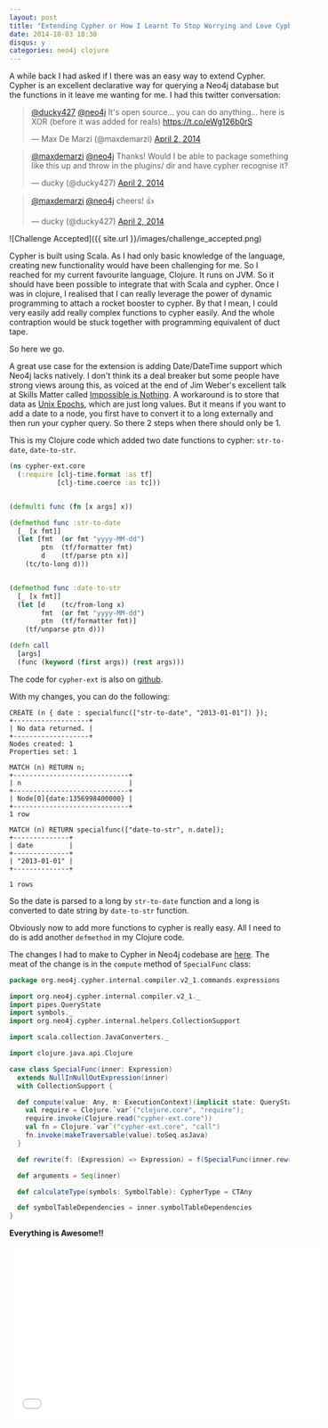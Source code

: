 ```yaml
---
layout: post
title: "Extending Cypher or How I Learnt To Stop Worrying and Love Cypher"
date: 2014-10-03 18:30
disqus: y
categories: neo4j clojure
---
```

A while back I had asked if I there was an easy way to extend Cypher. Cypher is an excellent declarative way for querying a Neo4j database but the functions in it leave me wanting for me. I had this twitter conversation:

<blockquote class="twitter-tweet" lang="en"><p><a href="https://twitter.com/ducky427">@ducky427</a> <a href="https://twitter.com/neo4j">@neo4j</a> It&#39;s open source... you can do anything... here is XOR (before it was added for reals) <a href="https://t.co/eWg126b0rS">https://t.co/eWg126b0rS</a></p>&mdash; Max De Marzi (@maxdemarzi) <a href="https://twitter.com/maxdemarzi/status/451383432061669377">April 2, 2014</a></blockquote>
<script async src="//platform.twitter.com/widgets.js" charset="utf-8"></script>

<blockquote class="twitter-tweet" lang="en"><p><a href="https://twitter.com/maxdemarzi">@maxdemarzi</a> <a href="https://twitter.com/neo4j">@neo4j</a> Thanks! Would I be able to package something like this up and throw in the plugins/ dir and have cypher recognise it?</p>&mdash; ducky (@ducky427) <a href="https://twitter.com/ducky427/status/451384054433480704">April 2, 2014</a></blockquote>
<script async src="//platform.twitter.com/widgets.js" charset="utf-8"></script>

<blockquote class="twitter-tweet" lang="en"><p><a href="https://twitter.com/maxdemarzi">@maxdemarzi</a> <a href="https://twitter.com/neo4j">@neo4j</a> cheers! 👍</p>&mdash; ducky (@ducky427) <a href="https://twitter.com/ducky427/status/451384893936005120">April 2, 2014</a></blockquote>
<script async src="//platform.twitter.com/widgets.js" charset="utf-8"></script>

![Challenge Accepted]({{ site.url }}/images/challenge_accepted.png)

Cypher is built using Scala. As I had only basic knowledge of the language, creating new functionality would have been challenging for me. So I reached for my current favourite language, Clojure. It runs on JVM. So it should have been possible to integrate that with Scala and cypher. Once I was in clojure, I realised that I can really leverage the power of dynamic programming to attach a rocket booster to cypher. By that I mean, I could very easily add really complex functions to cypher easily. And the whole contraption would be stuck together with programming equivalent of duct tape.

So here we go.

A great use case for the extension is adding Date/DateTime support which Neo4j lacks natively. I don't think its a deal breaker but some people have strong views aroung this, as voiced at the end of Jim Weber's excellent talk at Skills Matter called [Impossible is Nothing](https://skillsmatter.com/skillscasts/5719-impossible-is-nothing). A workaround is to store that data as [Unix Epochs](https://en.wikipedia.org/wiki/Unix_time), which are just long values. But it means if you want to add a date to a node, you first have to convert it to a long externally and then run your cypher query. So there 2 steps when there should only be 1.


This is my Clojure code which added two date functions to cypher: `str-to-date`, `date-to-str`.

```clojure
(ns cypher-ext.core
  (:require [clj-time.format :as tf]
            [clj-time.coerce :as tc]))


(defmulti func (fn [x args] x))

(defmethod func :str-to-date
  [_ [x fmt]]
  (let [fmt  (or fmt "yyyy-MM-dd")
        ptn  (tf/formatter fmt)
        d    (tf/parse ptn x)]
    (tc/to-long d)))


(defmethod func :date-to-str
  [_ [x fmt]]
  (let [d    (tc/from-long x)
        fmt  (or fmt "yyyy-MM-dd")
        ptn  (tf/formatter fmt)]
    (tf/unparse ptn d)))

(defn call
  [args]
  (func (keyword (first args)) (rest args)))
```

The code for `cypher-ext` is also on [github](https://github.com/ducky427/cypher-ext).


 With my changes, you can do the following:

```
CREATE (n { date : specialfunc(["str-to-date", "2013-01-01"]) });
+-------------------+
| No data returned. |
+-------------------+
Nodes created: 1
Properties set: 1
```

```
MATCH (n) RETURN n;
+-----------------------------+
| n                           |
+-----------------------------+
| Node[0]{date:1356998400000} |
+-----------------------------+
1 row
```

```
MATCH (n) RETURN specialfunc(["date-to-str", n.date]);
+--------------+
| date         |
+--------------+
| "2013-01-01" |
+--------------+

1 rows
```

So the date is parsed to a long by `str-to-date` function and a long is converted to date string by `date-to-str` function.


Obviously now to add more functions to cypher is really easy. All I need to do is add another `defmethod` in my Clojure code.

The changes I had to make to Cypher in Neo4j codebase are [here](https://github.com/ducky427/neo4j/commit/359294e8711550cf47cd553e09cb638a637cca3c). The meat of the change is in the `compute` method of `SpecialFunc` class:

```scala
package org.neo4j.cypher.internal.compiler.v2_1.commands.expressions

import org.neo4j.cypher.internal.compiler.v2_1._
import pipes.QueryState
import symbols._
import org.neo4j.cypher.internal.helpers.CollectionSupport

import scala.collection.JavaConverters._

import clojure.java.api.Clojure

case class SpecialFunc(inner: Expression)
  extends NullInNullOutExpression(inner)
  with CollectionSupport {

  def compute(value: Any, m: ExecutionContext)(implicit state: QueryState) = {
    val require = Clojure.`var`("clojure.core", "require");
    require.invoke(Clojure.read("cypher-ext.core"))
    val fn = Clojure.`var`("cypher-ext.core", "call")
    fn.invoke(makeTraversable(value).toSeq.asJava)
  }

  def rewrite(f: (Expression) => Expression) = f(SpecialFunc(inner.rewrite(f)))

  def arguments = Seq(inner)

  def calculateType(symbols: SymbolTable): CypherType = CTAny

  def symbolTableDependencies = inner.symbolTableDependencies
}
```


**Everything is Awesome!!**


<iframe width="560" height="315" src="//www.youtube.com/embed/StTqXEQ2l-Y" frameborder="0" allowfullscreen></iframe>